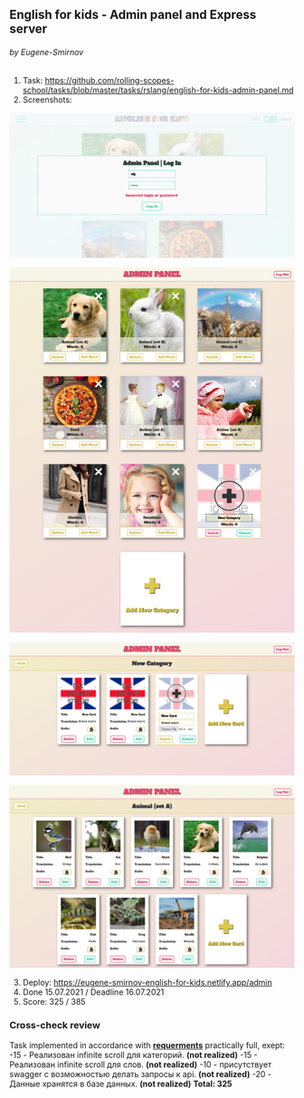 ## English for kids - Admin panel and Express server

###### by Eugene-Smirnov

1. Task: https://github.com/rolling-scopes-school/tasks/blob/master/tasks/rslang/english-for-kids-admin-panel.md
2. Screenshots:

![EFK-auth](./screenshots/auth.jpg)

![EFK-admin-cat](./screenshots/admin-categories.jpg)

![EFK-admin-words](./screenshots/admin-words.jpg)

![EFK-admin-words-2](./screenshots/admin-words-2.jpg)

3. Deploy: https://eugene-smirnov-english-for-kids.netlify.app/admin
4. Done 15.07.2021 / Deadline 16.07.2021
5. Score: 325 / 385

### Cross-check review

Task implemented in accordance with **[requerments](https://github.com/rolling-scopes-school/tasks/blob/master/tasks/rslang/english-for-kids-admin-panel.md#%D0%BA%D1%80%D0%B8%D1%82%D0%B5%D1%80%D0%B8%D0%B8-%D0%BE%D1%86%D0%B5%D0%BD%D0%BA%D0%B8)** practically full, exept:
-15 - Реализован infinite scroll для категорий. **(not realized)**
-15 - Реализован infinite scroll для слов. **(not realized)**
-10 - присутствует swagger с возможностью делать запросы к api. **(not realized)**
-20 - Данные хранятся в базе данных. **(not realized)**
**Total: 325**

